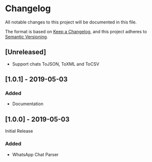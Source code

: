# Changelog
All notable changes to this project will be documented in this file.

The format is based on [Keep a Changelog](https://keepachangelog.com/en/1.0.0/),
and this project adheres to [Semantic Versioning](https://semver.org/spec/v2.0.0.html).

## [Unreleased]

* Support chats ToJSON, ToXML and ToCSV

## [1.0.1] - 2019-05-03

### Added
- Documentation 

## [1.0.0] - 2019-05-03

Initial Release

### Added
- WhatsApp Chat Parser
